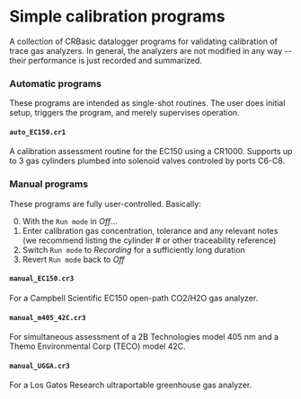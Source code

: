 Simple calibration programs
===========================

A collection of CRBasic datalogger programs for validating calibration of trace
gas analyzers. In general, the analyzers are not modified in any way -- their
performance is just recorded and summarized.

### Automatic programs

These programs are intended as single-shot routines. The user does initial
setup, triggers the program, and merely supervises operation.

#### `auto_EC150.cr1`

A calibration assessment routine for the EC150 using a CR1000. Supports up
to 3 gas cylinders plumbed into solenoid valves controled by ports C6-C8. 


### Manual programs 

These programs are fully user-controlled. Basically:

0. With the `Run mode` in *Off*...
1. Enter calibration gas concentration, tolerance and any relevant notes (we
   recommend listing the cylinder # or other traceability reference)
2. Switch `Run mode` to *Recording* for a sufficiently long duration
3. Revert `Run mode` back to *Off*

#### `manual_EC150.cr3`

For a Campbell Scientific EC150 open-path CO2/H2O gas analyzer. 

#### `manual_m405_42C.cr3`

For simultaneous assessment of a 2B Technologies model 405 nm and a Themo
Environmental Corp (TECO) model 42C.

#### `manual_UGGA.cr3`

For a Los Gatos Research ultraportable greenhouse gas analyzer.

